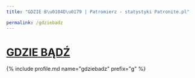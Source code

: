 ```yaml
---
title: "GDZIE B\u0104D\u0179 | Patromierz - statystyki Patronite.pl"

permalink: /gdziebadz
---
```


# [GDZIE BĄDŹ](https://patronite.pl/gdziebadz)

{% include profile.md name="gdziebadz" prefix="g" %}
